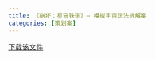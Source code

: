 ```yaml
---
title: 《崩坏：星穹铁道》— 模拟宇宙玩法拆解案
categories: [策划案]
---
```


[下载该文件](/assets/files/star_rail_analysis.pdf)

<object data="/assets/files/star_rail_analysis.pdf" width="100%" height="800" type='application/pdf'></object>
